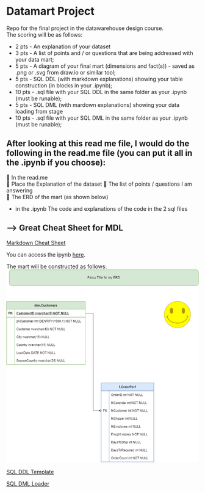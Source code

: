 # Datamart Project
Repo for the final project in the datawarehouse design course.  
The scoring will be as follows:

- 2 pts - An explanation of your dataset  
- 3 pts - A list of points and / or questions that are being addressed with your data mart;  
- 5 pts - A diagram of your final mart (dimensions and fact(s)) - saved as .png or .svg from draw.io or similar tool;  
- 5 pts - SQL DDL (with markdown explanations) showing your table construction (in blocks in your .ipynb);  
- 10 pts - .sql file with your SQL DDL in the same folder as your .ipynb (must be runable);  
- 5 pts - SQL DML (with mardown explanations) showing your data loading from stage  
- 10 pts - .sql file with your SQL DML in the same folder as your .ipynb (must be runable);  

## After looking at this read me file, I would do the following in the read.me file (you can put it all in the .ipynb if you choose):
🚀 In the read.me  
🚀 Place the Explanation of the dataset
🚀 The list of points / questions I am answering  
🚀 The ERD of the mart (as shown below)  

- in the .ipynb
The code and explanations of the code in the 2 sql files

## **-->** Great Cheat Sheet for MDL  

[Markdown Cheat Sheet](https://github.com/im-luka/markdown-cheatsheet/blob/main/README.md)  

You can access the ipynb [here](./Sample_Mart_Project_Template.ipynb).  

The mart will be constructed as follows:  
![ERD](./data/SampleProjectERD.png)

[SQL DDL Template](./data/StarSchemaTemplate.sql)  

[SQL DML Loader](./data/DataLoader.sql)  


